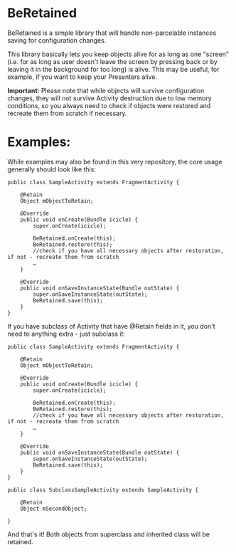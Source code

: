 # BeRetained
BeRetained is a simple library that will handle non-parcelable instances saving for configuration changes.

This library basically lets you keep objects alive for as long as one "screen"(i.e. for as long as user doesn't leave the screen by pressing back or by leaving it in the background for too long) is alive. This may be useful, for example, if you want to keep your Presenters alive. 

**Important:** Please note that while objects will survive configuration changes, they will not survive Activity destruction due to low memory conditions, so you always need to check if objects were restored and recreate them from scratch if necessary.

# Examples:
While examples may also be found in this very repository, the core usage generally should look like this:
```
public class SampleActivity extends FragmentActivity {

    @Retain
    Object mObjectToRetain;
    
    @Override
    public void onCreate(Bundle icicle) {
        super.onCreate(icicle);
    
        BeRetained.onCreate(this);
        BeRetained.restore(this);
        //check if you have all necessary objects after restoration, if not - recreate them from scratch
        …
    }

    @Override
    public void onSaveInstanceState(Bundle outState) {
        super.onSaveInstanceState(outState);
        BeRetained.save(this);
    }
}
```

If you have subclass of Activity that have @Retain fields in it, you don't need to anything extra - just subclass it:
```
public class SampleActivity extends FragmentActivity {

    @Retain
    Object mObjectToRetain;
    
    @Override
    public void onCreate(Bundle icicle) {
        super.onCreate(icicle);
    
        BeRetained.onCreate(this);
        BeRetained.restore(this);
        //check if you have all necessary objects after restoration, if not - recreate them from scratch
        …
    }

    @Override
    public void onSaveInstanceState(Bundle outState) {
        super.onSaveInstanceState(outState);
        BeRetained.save(this);
    }
}

public class SubclassSampleActivity extends SampleActivity {

    @Retain
    Object mSecondObject;

}
```

And that's it! Both objects from superclass and inherited class will be retained.